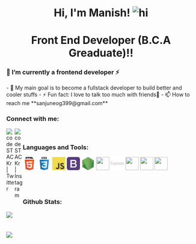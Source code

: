 
<h1 align="center">Hi, I'm Manish! <img src="https://user-images.githubusercontent.com/1303154/88677602-1635ba80-d120-11ea-84d8-d263ba5fc3c0.gif" width="28px" alt="hi"></h1>

<h1 align="center">Front End Developer (B.C.A Greaduate)!!</h1>




<h3> 🌱 I’m currently a frontend developer ⚡ </h3>
- 🥅 My main goal is to become a fullstack developer to build better and cooler stuffs
- ⚡ Fun fact: I love to talk too much with friends🤣
- 📫 How to reach me **sanjuneog399@gmail.com**



### Connect with me:



[<img align="left" alt="codeSTACKr | Twitter" width="22px" src="https://cdn.jsdelivr.net/npm/simple-icons@v3/icons/twitter.svg" />][twitter]
[<img align="left" alt="codeSTACKr | Instagram" width="22px" src="https://cdn.jsdelivr.net/npm/simple-icons@v3/icons/instagram.svg" />][instagram]

<br />

### Languages and Tools:


<p>
    <img src=https://raw.githubusercontent.com/github/explore/80688e429a7d4ef2fca1e82350fe8e3517d3494d/topics/html/html.png height=35px width=35px>
   <img src=https://raw.githubusercontent.com/github/explore/80688e429a7d4ef2fca1e82350fe8e3517d3494d/topics/css/css.png height=35px width=35px>
     <img src=https://raw.githubusercontent.com/github/explore/80688e429a7d4ef2fca1e82350fe8e3517d3494d/topics/javascript/javascript.png height=35px width=35px>

 <img src=https://raw.githubusercontent.com/github/explore/80688e429a7d4ef2fca1e82350fe8e3517d3494d/topics/bootstrap/bootstrap.png height=35px width=35px>
    <img src=https://raw.githubusercontent.com/github/explore/80688e429a7d4ef2fca1e82350fe8e3517d3494d/topics/nodejs/nodejs.png height=35px width=35px>
       <img src=https://upload.wikimedia.org/wikipedia/commons/thumb/9/9a/Visual_Studio_Code_1.35_icon.svg/1024px-Visual_Studio_Code_1.35_icon.svg.png height=35px width=35px>
 <img src=https://raw.githubusercontent.com/github/explore/80688e429a7d4ef2fca1e82350fe8e3517d3494d/topics/express/express.png height=35px width=35px>
  <img src=https://cdn.iconscout.com/icon/free/png-512/figma-1693589-1442630.png height=35px width=35px>
    <img src=https://upload.wikimedia.org/wikipedia/commons/thumb/3/3f/Git_icon.svg/1024px-Git_icon.svg.png height=35px width=35px>
     <img src=https://github.githubassets.com/images/modules/logos_page/GitHub-Mark.png height=35px width=35px>
</p>
<br />
<br />

### Github Stats:
<div>
<a href="https://github.com/anuraghazra/github-readme-stats">
  <img " src="https://github-readme-stats.vercel.app/api?username=neogmanish99&show_icons=true&theme=tokyonight" />
</a>
</div>                                                                                                                 
<br>
<br>
<div>                                                                                                               
<a href="https://github.com/anuraghazra/convoychat">
  <img  src="https://github-readme-stats.vercel.app/api/top-langs/?username=neogmanish99&layout=compact&card_width=445&theme=" />
</a>
</div>















[twitter]: https://twitter.com/

[instagram]: https://www.instagram.com/_mr___neog_/

